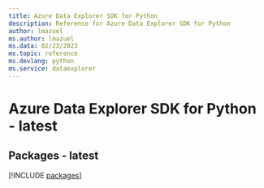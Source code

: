 ```yaml
---
title: Azure Data Explorer SDK for Python
description: Reference for Azure Data Explorer SDK for Python
author: lmazuel
ms.author: lmazuel
ms.data: 02/23/2023
ms.topic: reference
ms.devlang: python
ms.service: dataexplorer
---
```

# Azure Data Explorer SDK for Python - latest
## Packages - latest
[!INCLUDE [packages](data-explorer-index.md)]